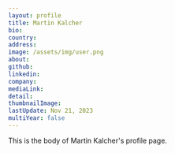 ```yaml
---
layout: profile
title: Martin Kalcher
bio: 
country: 
address: 
image: /assets/img/user.png
about: 
github: 
linkedin: 
company: 
mediaLink:
detail: 
thumbnailImage:
lastUpdate: Nov 21, 2023
multiYear: false
---
```


This is the body of Martin Kalcher's profile page.
